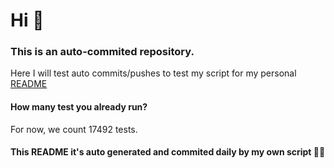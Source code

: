 
# Hi 🍻

### This is an auto-commited repository.

Here I will test auto commits&#x2F;pushes to test my script for my personal
    [README](https:&#x2F;&#x2F;github.com&#x2F;JuanGidoni&#x2F;JuanGidoni)

#### How many test you already run?

For now, we count 17492 tests.

#### This README it&#39;s auto generated and commited daily by my own script 🚀😍
  